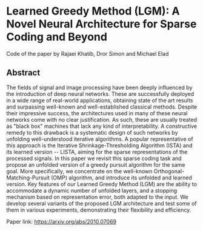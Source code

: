 # Learned Greedy Method (LGM): A Novel Neural Architecture for Sparse Coding and Beyond
Code of the paper by Rajaei Khatib, Dror Simon and Michael Elad


## Abstract

The fields of signal and image processing have been deeply influenced by the introduction of deep neural networks. These are successfully deployed in a wide range of real-world applications, obtaining state of the art results and surpassing well-known and well-established classical methods. Despite their impressive success, the architectures used in many of these neural networks come with no clear justification. As such, these are usually treated as "black box" machines that lack any kind of interpretability. 
A constructive remedy to this drawback is a systematic design of such networks by unfolding well-understood iterative algorithms. A popular representative of this approach is the Iterative Shrinkage-Thresholding Algorithm (ISTA) and its learned version -- LISTA, 
aiming for the sparse representations of the processed signals. In this paper we revisit this sparse coding task and propose an unfolded version of a greedy pursuit algorithm for the same goal. More specifically, we concentrate on the well-known Orthogonal-Matching-Pursuit (OMP) algorithm, and introduce its unfolded and learned version. Key features of our Learned Greedy Method (LGM) are the ability to accommodate a dynamic number of unfolded layers, and a stopping mechanism based on representation error, both adapted to the input. We develop several variants of the proposed LGM architecture and test some of them in various experiments, demonstrating their flexibility and efficiency.

Paper link: https://arxiv.org/abs/2010.07069
